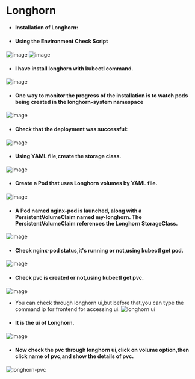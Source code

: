 # Longhorn
- #### Installation of Longhorn:
- #### Using the Environment Check Script
![image](https://user-images.githubusercontent.com/103019032/173506285-dc0ed176-2d86-4f3a-8759-09a41e392d7c.png)
![image](https://user-images.githubusercontent.com/103019032/173506186-54f076f4-da2e-4ccf-970d-7cde1b954999.png)
- #### I have install longhorn with kubectl command.
![image](https://user-images.githubusercontent.com/103019032/173509073-9b6dc415-4b93-4b8a-8d90-754c54c05195.png)
- #### One way to monitor the progress of the installation is to watch pods being created in the longhorn-system namespace
![image](https://user-images.githubusercontent.com/103019032/173509687-8e307794-2601-4fcf-9ee7-026f73c29d50.png)
- #### Check that the deployment was successful:
![image](https://user-images.githubusercontent.com/103019032/173510035-5d1f47f5-2a14-44fb-bd3a-8085abb60102.png)
- #### Using YAML file,create the storage class.
![image](https://user-images.githubusercontent.com/103019032/173511292-0ba2ffa8-8b78-4cf9-8110-bed92d7e3cb1.png)
- #### Create a Pod that uses Longhorn volumes by YAML file.
![image](https://user-images.githubusercontent.com/103019032/173511737-49cc7165-fab4-4164-8b15-2947bd1ba194.png)
- #### A Pod named nginx-pod is launched, along with a PersistentVolumeClaim named my-longhorn. The PersistentVolumeClaim references the Longhorn StorageClass.
![image](https://user-images.githubusercontent.com/103019032/173512336-be688b60-5e0d-4a90-ab0d-24e12925c238.png)
- #### Check nginx-pod status,it's running or not,using kubectl get pod<pod name>.
![image](https://user-images.githubusercontent.com/103019032/173512867-52cef3e2-5c5e-40b6-a6cd-4ce6636384b3.png)
- #### Check pvc is created or not,using kubectl get pvc.
![image](https://user-images.githubusercontent.com/103019032/173513185-1de0bc47-1767-4280-acb4-cc98a969101f.png)
- You can check through longhorn ui,but before that,you can type the command ip for frontend  for accessing ui.
![longhorn ui](https://user-images.githubusercontent.com/103019032/173514979-b341079c-af4d-42b3-a236-8540a8091665.PNG)
- #### It is the ui of Longhorn.
![image](https://user-images.githubusercontent.com/103019032/173515522-5b888a1b-3912-4a28-b706-891db8fcac5f.png)
- #### Now check the pvc through longhorn ui,click on volume option,then click name of pvc,and show the details of pvc.
![longhorn-pvc](https://user-images.githubusercontent.com/103019032/173516616-1ff9766a-42bc-4bf3-9cbe-c894d3fb2759.PNG)



